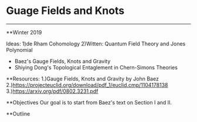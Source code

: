 # Guage Fields and Knots
-------------------------
**Winter 2019

Ideas:
1)de Rham Cohomology
2)Witten: Quantum Field Theory and Jones Polynomial
  * Baez's Gauge Fields, Knots and Gravity
  * Shiying Dong's Topological Entaglement in Chern-Simons Theories
  
**Resources:
1.)Gauge Fields, Knots and Gravity by John Baez
2.)https://projecteuclid.org/download/pdf_1/euclid.cmp/1104178138
3.)https://arxiv.org/pdf/0802.3231.pdf

**Objectives
Our goal is to start from Baez's text on Section I and II.

**Outline
